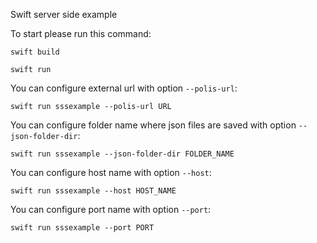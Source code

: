 Swift server side example

To start please run this command:

`swift build`

`swift run`

You can configure external url with option `--polis-url`:

`swift run sssexample --polis-url URL`

You can configure folder name where json files are saved with option `--json-folder-dir`:

`swift run sssexample --json-folder-dir FOLDER_NAME`

You can configure host name with option `--host`:

`swift run sssexample --host HOST_NAME`

You can configure port name with option `--port`:

`swift run sssexample --port PORT`
